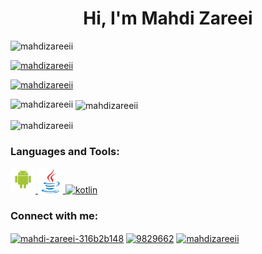 <h1 align="center">Hi, I'm Mahdi Zareei</h1>

<p align="left"> <img src="https://komarev.com/ghpvc/?username=mahdizareeii&label=Profile%20views&color=0e75b6&style=flat" alt="mahdizareeii" /> </p>

<p align="left"> <a href="https://github.com/ryo-ma/github-profile-trophy"><img src="https://github-profile-trophy.vercel.app/?username=mahdizareeii" alt="mahdizareeii" /></a> </p>

<p align="left"> <a href="https://twitter.com/" target="blank"><img src="https://img.shields.io/twitter/follow/?logo=twitter&style=for-the-badge" alt="mahdizareeii" /></a> </p>

<p><img align="left" src="https://github-readme-stats.vercel.app/api/top-langs?username=mahdizareeii&show_icons=true&locale=en&layout=compact" alt="mahdizareeii" /></p>

<p>&nbsp;<img align="center" src="https://github-readme-stats.vercel.app/api?username=mahdizareeii&show_icons=true&locale=en" alt="mahdizareeii" /></p>

<p><img align="center" src="https://github-readme-streak-stats.herokuapp.com/?user=mahdizareeii&" alt="mahdizareeii" /></p>

<h3 align="left">Languages and Tools:</h3>
<p align="left"> <a href="https://developer.android.com" target="_blank" rel="noreferrer"> <img src="https://raw.githubusercontent.com/devicons/devicon/master/icons/android/android-original-wordmark.svg" alt="android" width="40" height="40"/> </a> <a href="https://www.java.com" target="_blank" rel="noreferrer"> <img src="https://raw.githubusercontent.com/devicons/devicon/master/icons/java/java-original.svg" alt="java" width="40" height="40"/> </a> <a href="https://kotlinlang.org" target="_blank" rel="noreferrer"> <img src="https://www.vectorlogo.zone/logos/kotlinlang/kotlinlang-icon.svg" alt="kotlin" width="40" height="40"/> </a> </p>

<h3 align="left">Connect with me:</h3>
<p align="left">
<a href="https://linkedin.com/in/mahdi-zareei-316b2b148" target="blank"><img align="center" src="https://raw.githubusercontent.com/rahuldkjain/github-profile-readme-generator/master/src/images/icons/Social/linked-in-alt.svg" alt="mahdi-zareei-316b2b148" height="30" width="40" /></a>
<a href="https://stackoverflow.com/users/9829662" target="blank"><img align="center" src="https://raw.githubusercontent.com/rahuldkjain/github-profile-readme-generator/master/src/images/icons/Social/stack-overflow.svg" alt="9829662" height="30" width="40" /></a>
<a href="https://instagram.com/mahdizareeii" target="blank"><img align="center" src="https://raw.githubusercontent.com/rahuldkjain/github-profile-readme-generator/master/src/images/icons/Social/instagram.svg" alt="mahdizareeii" height="30" width="40" /></a>
</p>
